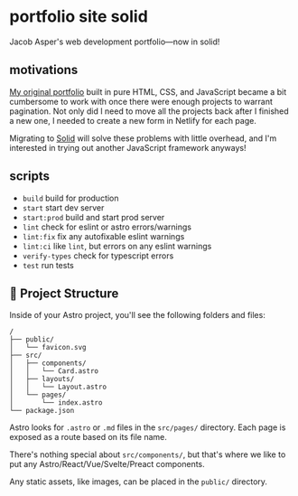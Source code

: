 # portfolio site solid
Jacob Asper's web development portfolio—now in solid!

## motivations
[My original portfolio](https://github.com/20jasper/portfolio-site) built in pure HTML, CSS, and JavaScript became a bit cumbersome to work with once there were enough projects to warrant pagination. Not only did I need to move all the projects back after I finished a new one, I needed to create a new form in Netlify for each page. 

Migrating to [Solid](https://www.solidjs.com/) will solve these problems with little overhead, and I'm interested in trying out another JavaScript framework anyways!

## scripts

- `build` build for production
- `start` start dev server
- `start:prod` build and start prod server
- `lint` check for eslint or astro errors/warnings
- `lint:fix` fix any autofixable eslint warnings
- `lint:ci` like `lint`, but errors on any eslint warnings
- `verify-types` check for typescript errors
- `test` run tests

## 🚀 Project Structure

Inside of your Astro project, you'll see the following folders and files:

```
/
├── public/
│   └── favicon.svg
├── src/
│   ├── components/
│   │   └── Card.astro
│   ├── layouts/
│   │   └── Layout.astro
│   └── pages/
│       └── index.astro
└── package.json
```

Astro looks for `.astro` or `.md` files in the `src/pages/` directory. Each page is exposed as a route based on its file name.

There's nothing special about `src/components/`, but that's where we like to put any Astro/React/Vue/Svelte/Preact components.

Any static assets, like images, can be placed in the `public/` directory.